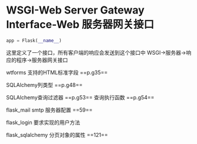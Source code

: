 # WSGI-Web Server Gateway Interface-Web 服务器网关接口
```python
app = Flask(__name__)
```
这里定义了一个接口，所有客户端的响应会发送到这个接口中
WSGI->服务器->响应的程序->服务器网关接口

wtforms 支持的HTML标准字段
==p.g35==

SQLAlchemy列类型
==p.g48==

SQLAlchemy查询过滤器
==p.g53==
查询执行函数
==p.g54==

flask_mail smtp 服务器配置
==59==

flask_login 要求实现的用户方法


flask_sqlalchemy 分页对象的属性
==121==